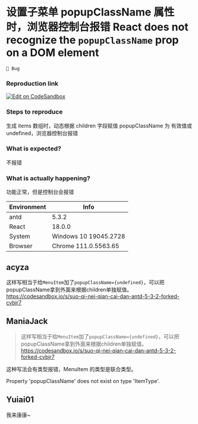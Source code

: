 # 设置子菜单 popupClassName 属性时，浏览器控制台报错 React does not recognize the `popupClassName` prop on a DOM element

`🐛 Bug`

### Reproduction link

[![Edit on CodeSandbox](https://codesandbox.io/static/img/play-codesandbox.svg)](https://codesandbox.io/s/suo-qi-nei-qian-cai-dan-antd-5-3-2-forked-yiz8kk?file=/demo.tsx)

### Steps to reproduce

生成 items 数组时，动态根据 children 字段赋值 popupClassName 为 有效值或 undefined，浏览器控制台报错

### What is expected?

不报错

### What is actually happening?

功能正常，但是控制台会报错

| Environment | Info                  |
| ----------- | --------------------- |
| antd        | 5.3.2                 |
| React       | 18.0.0                |
| System      | Windows 10 19045.2728 |
| Browser     | Chrome 111.0.5563.65  |

<!-- generated by ant-design-issue-helper. DO NOT REMOVE -->

## acyza

这样写相当于给`MenuItem`加了`popupClassName={undefined}`，可以把popupClassName拿到外面来根据children单独赋值。https://codesandbox.io/s/suo-qi-nei-qian-cai-dan-antd-5-3-2-forked-cvbjr7

## ManiaJack

> 这样写相当于给`MenuItem`加了`popupClassName={undefined}`，可以把popupClassName拿到外面来根据children单独赋值。https://codesandbox.io/s/suo-qi-nei-qian-cai-dan-antd-5-3-2-forked-cvbjr7

这种写法会有类型报错，MenuItem 的类型是联合类型。

Property 'popupClassName' does not exist on type 'ItemType'.

## Yuiai01

我来康康~
